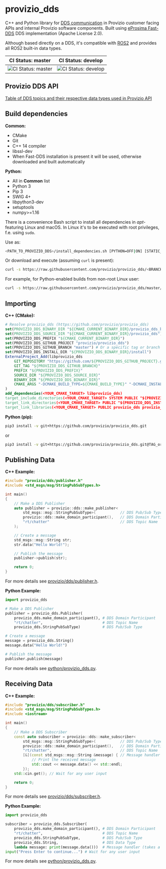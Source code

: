 # provizio_dds

C++ and Python library for [DDS communication](https://www.dds-foundation.org/what-is-dds-3/) in Provizio customer
facing APIs and internal Provizio software components. Built using
[eProsima Fast-DDS](https://www.eprosima.com/index.php/products-all/eprosima-fast-dds) DDS implementation (Apache
License 2.0).

Although based directly on a DDS, it's compatible with [ROS2](https://docs.ros.org/en/rolling/) and provides all ROS2
built-in data types.

| CI Status: master | CI Status: develop |
| ----------------- | ----------------- |
| ![CI Status: master](https://github.com/provizio/provizio_dds/actions/workflows/ci.yml/badge.svg?branch=master) | ![CI Status: develop](https://github.com/provizio/provizio_dds/actions/workflows/ci.yml/badge.svg?branch=develop) |

## Provizio DDS API

[Table of DDS topics and their respective data types used in Provizio API](https://github.com/provizio/provizio_dds_idls/blob/master/TOPICS.md)

## Build dependencies

**Common:**

- CMake
- Git
- C++ 14 compiler
- libssl-dev
- When Fast-DDS installation is present it will be used, otherwise downloaded and built automatically

**Python:**

- All in **Common** list
- Python 3
- Pip 3
- SWIG 4+
- libpython3-dev
- setuptools
- numpy>=1.16

There is a convenience Bash script to install all dependencies in *apt*-featuring Linux and macOS. In Linux it's to be executed with root privileges, f.e. using `sudo`.

Use as:

```Bash
<PATH_TO_PROVIZIO_DDS>/install_dependencies.sh [PYTHON=OFF|ON] [STATIC_ANALYSIS=OFF|ON] [INSTALL_ROS=OFF|ON] [FAST_DDS_INSTALL=OFF|ON|install_path]
```

Or download and execute (assuming `curl` is present):

```Bash
curl -s https://raw.githubusercontent.com/provizio/provizio_dds/<BRANCH_OR_TAG>/install_dependencies.sh | [sudo] bash -s [PYTHON=OFF|ON] [STATIC_ANALYSIS=OFF|ON] [INSTALL_ROS=OFF|ON] [FAST_DDS_INSTALL=OFF|ON|install_path]
```

For example, for Python-enabled builds from non-root Linux user:

```Bash
curl -s https://raw.githubusercontent.com/provizio/provizio_dds/master/install_dependencies.sh | sudo bash -s ON
```

## Importing

**C++ (CMake):**

```CMake
# Resolve provizio_dds (https://github.com/provizio/provizio_dds)
set(PROVIZIO_DDS_BINARY_DIR "${CMAKE_CURRENT_BINARY_DIR}/provizio_dds_build")
set(PROVIZIO_DDS_SOURCE_DIR "${CMAKE_CURRENT_BINARY_DIR}/provizio_dds")
set(PROVIZIO_DDS_PREFIX "${CMAKE_CURRENT_BINARY_DIR}")
set(PROVIZIO_DDS_GITHUB_PROJECT "provizio/provizio_dds")
set(PROVIZIO_DDS_GITHUB_BRANCH "master") # Or a specific tag or branch you prefer
set(PROVIZIO_DDS_INSTALL_DIR "${PROVIZIO_DDS_BINARY_DIR}/install")
ExternalProject_Add(libprovizio_dds
    GIT_REPOSITORY "https://github.com/${PROVIZIO_DDS_GITHUB_PROJECT}.git"
    GIT_TAG "${PROVIZIO_DDS_GITHUB_BRANCH}"
    PREFIX "${PROVIZIO_DDS_PREFIX}"
    SOURCE_DIR "${PROVIZIO_DDS_SOURCE_DIR}"
    BINARY_DIR "${PROVIZIO_DDS_BINARY_DIR}"
    CMAKE_ARGS "-DCMAKE_BUILD_TYPE=${CMAKE_BUILD_TYPE}" "-DCMAKE_INSTALL_PREFIX=${PROVIZIO_DDS_INSTALL_DIR}" "-DENABLE_CHECK_FORMAT=OFF" "-DENABLE_TESTS=OFF"
)
add_dependencies(<YOUR_CMAKE_TARGET> libprovizio_dds)
target_include_directories(<YOUR_CMAKE_TARGET> SYSTEM PUBLIC "${PROVIZIO_DDS_INSTALL_DIR}/include")
target_link_directories(<YOUR_CMAKE_TARGET> PUBLIC "${PROVIZIO_DDS_INSTALL_DIR}/lib")
target_link_libraries(<YOUR_CMAKE_TARGET> PUBLIC provizio_dds provizio_dds_types fastrtps fastcdr)
```

**Python (pip):**

```Bash
pip3 install -v git+https://github.com/provizio/provizio_dds.git
```

or

```Bash
pip3 install -v git+https://github.com/provizio/provizio_dds.git@TAG_or_BRANCH
```

## Publishing Data

**C++ Example:**

```C++
#include "provizio/dds/publisher.h"
#include <std_msgs/msg/StringPubSubTypes.h>

int main()
{
    // Make a DDS Publisher
    auto publisher = provizio::dds::make_publisher<
        std_msgs::msg::StringPubSubType>(           // DDS Pub/Sub Type
        provizio::dds::make_domain_participant(),   // DDS Domain Participant
        "rt/chatter"                                // DDS Topic Name
    );

    // Create a message
    std_msgs::msg::String str;
    str.data("Hello World!");

    // Publish the message
    publisher->publish(str);

    return 0;
}
```

For more details see [provizio/dds/publisher.h](include/provizio/dds/publisher.h).

**Python Example:**

```Python
import provizio_dds

# Make a DDS Publisher
publisher = provizio_dds.Publisher(
    provizio_dds.make_domain_participant(), # DDS Domain Participant
    "rt/chatter",                           # DDS Topic Name
    provizio_dds.StringPubSubType)          # DDS Pub/Sub Type

# Create a message
message = provizio_dds.String()
message.data("Hello World!")

# Publish the message
publisher.publish(message)
```

For more details see [python/provizio_dds.py](python/provizio_dds.py).

## Receiving Data

**C++ Example:**

```C++
#include "provizio/dds/subscriber.h"
#include <std_msgs/msg/StringPubSubTypes.h>
#include <iostream>

int main()
{
    // Make a DDS Subscriber
    const auto subscriber = provizio::dds::make_subscriber<
        std_msgs::msg::StringPubSubType>(           // DDS Pub/Sub Type
        provizio::dds::make_domain_participant(),   // DDS Domain Participant
        "rt/chatter",                               // DDS Topic Name
        [&](const std_msgs::msg::String &message) { // Message handler (takes DDS Data Type as a const reference)
            // Print the received message
            std::cout << message.data() << std::endl;
        });
    std::cin.get(); // Wait for any user input

    return 0;
}
```

For more details see [provizio/dds/subscriber.h](include/provizio/dds/subscriber.h).

**Python Example:**

```Python
import provizio_dds

subscriber = provizio_dds.Subscriber(
    provizio_dds.make_domain_participant(), # DDS Domain Participant
    "rt/chatter",                           # DDS Topic Name
    provizio_dds.StringPubSubType,          # DDS Pub/Sub Type
    provizio_dds.String,                    # DDS Data Type
    lambda message: print(message.data()))  # Message handler (takes a DDS Data Type object), prints the received message
input("Press Enter to continue...") # Wait for any user input
```

For more details see [python/provizio_dds.py](python/provizio_dds.py).
